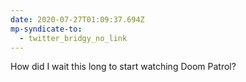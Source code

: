 ```yaml
---
date: 2020-07-27T01:09:37.694Z
mp-syndicate-to:
  - twitter_bridgy_no_link
---
```


How did I wait this long to start watching Doom Patrol?
